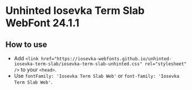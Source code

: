 # Unhinted Iosevka Term Slab WebFont 24.1.1

## How to use

- Add `<link href="https://iosevka-webfonts.github.io/unhinted-iosevka-term-slab/iosevka-term-slab-unhinted.css" rel="stylesheet" />` to your `<head>`.
- Use `fontFamily: 'Iosevka Term Slab Web'` or `font-family: 'Iosevka Term Slab Web'`.
